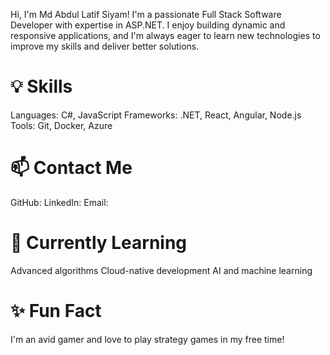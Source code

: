   Hi, I'm Md Abdul Latif Siyam!
  I'm a passionate Full Stack Software Developer with expertise in ASP.NET. I enjoy building dynamic and responsive applications, and I'm always eager to learn new technologies to improve my skills and deliver better solutions.

# 💡 Skills
Languages: C#, JavaScript
Frameworks: .NET, React, Angular, Node.js
Tools: Git, Docker, Azure

# 📫 Contact Me
GitHub: 
LinkedIn: 
Email: 

# 🌱 Currently Learning
Advanced algorithms
Cloud-native development
AI and machine learning

# ✨ Fun Fact
I'm an avid gamer and love to play strategy games in my free time!
